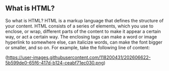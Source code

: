 ## What is HTML?
So what is HTML?
HTML is a markup language that defines the structure of your content. 
HTML consists of a series of elements, which you use to enclose, or wrap, 
different parts of the content to make it appear a certain way, or act
a certain way. The enclosing tags can make a word or image hyperlink to 
somewhere else, can italicize words, can make the font bigger or smaller, 
and so on. For example, take the following line of content:

(https://user-images.githubusercontent.com/118200431/202606622-5b599de0-65f6-417d-b124-ceabf71ec030.png)
